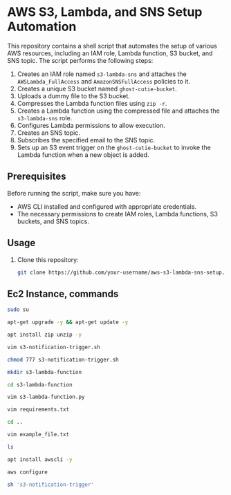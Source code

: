 # AWS S3, Lambda, and SNS Setup Automation

This repository contains a shell script that automates the setup of various AWS resources, including an IAM role, Lambda function, S3 bucket, and SNS topic. The script performs the following steps:

1. Creates an IAM role named `s3-lambda-sns` and attaches the `AWSLambda_FullAccess` and `AmazonSNSFullAccess` policies to it.
2. Creates a unique S3 bucket named `ghost-cutie-bucket`.
3. Uploads a dummy file to the S3 bucket.
4. Compresses the Lambda function files using `zip -r`.
5. Creates a Lambda function using the compressed file and attaches the `s3-lambda-sns` role.
6. Configures Lambda permissions to allow execution.
7. Creates an SNS topic.
8. Subscribes the specified email to the SNS topic.
9. Sets up an S3 event trigger on the `ghost-cutie-bucket` to invoke the Lambda function when a new object is added.

## Prerequisites

Before running the script, make sure you have:

- AWS CLI installed and configured with appropriate credentials.
- The necessary permissions to create IAM roles, Lambda functions, S3 buckets, and SNS topics.

## Usage

1. Clone this repository:

   ```sh
   git clone https://github.com/your-username/aws-s3-lambda-sns-setup.git

## Ec2 Instance, commands

```sh
sudo su

apt-get upgrade -y && apt-get update -y

apt install zip unzip -y

vim s3-notification-trigger.sh

chmod 777 s3-notification-trigger.sh

mkdir s3-lambda-function

cd s3-lambda-function

vim s3-lambda-function.py

vim requirements.txt

cd ..

vim example_file.txt

ls

apt install awscli -y

aws configure

sh 's3-notification-trigger'
